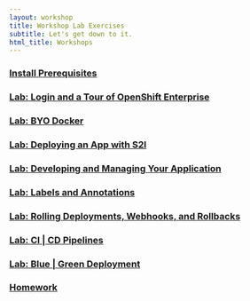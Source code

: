 ```yaml
---
layout: workshop
title: Workshop Lab Exercises
subtitle: Let's get down to it.
html_title: Workshops
---
```


### [Install Prerequisites](workshop-prerequisites.html)

### [Lab: Login and a Tour of OpenShift Enterprise](workshop-lab-welcome.html)

### [Lab: BYO Docker](workshop-lab-byodocker.html)

### [Lab: Deploying an App with S2I](workshop-lab-s2i.html)

### [Lab: Developing and Managing Your Application](workshop-lab-devmanage.html)

### [Lab: Labels and Annotations](workshop-lab-labels.html)

### [Lab: Rolling Deployments, Webhooks, and Rollbacks](workshop-lab-rollbacks.html)

### [Lab: CI | CD Pipelines](workshop-lab-cicd.html)

### [Lab: Blue | Green Deployment](workshop-lab-bluegreen.html)

<!--

### [Lab: xPaaS on OpenShift](workshop-lab-xpaas.html)

### [Lab: Working with Persistent Storage](workshop-lab-storage.html)

-->

### [Homework](workshop-homework.html)

